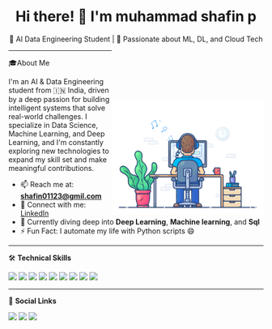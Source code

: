 <h1 align="center">Hi there! 👋 I'm muhammad shafin p </h1>
<p align="center">🚀 AI Data Engineering Student | 🧠 Passionate about ML, DL, and Cloud Tech</p>


<img align="right" alt="Coding" width="300" 
     src="https://raw.githubusercontent.com/andreapollastri/andreapollastri/main/intro.gif" 
     style="margin-top: 100px;">


---

🎓About Me

I'm an AI & Data Engineering student from 🇮🇳 India, driven by a deep passion for building intelligent systems that solve real-world challenges. I specialize in Data Science, Machine Learning, and Deep Learning,
and I'm constantly exploring new technologies to expand my skill set and make meaningful contributions.



- 📫 Reach me at: **[shafin01123@gmil.com](mailto:shafin01123@gmail.com)**
- 💼 Connect with me: [LinkedIn](https://www.linkedin.com/in/shafin-muhammad/)
- 🌱 Currently diving deep into **Deep Learning**, **Machine learning**, and **Sql**
- ⚡ Fun Fact: I automate my life with Python scripts 😄

---
🛠️ **Technical Skills**

<p align="left">
  <img src="https://img.shields.io/badge/Python-3776AB?style=for-the-badge&logo=python&logoColor=white"/>
  <img src="https://img.shields.io/badge/SQL-336791?style=for-the-badge&logo=postgresql&logoColor=white"/>
  <img src="https://img.shields.io/badge/Power BI-F2C811?style=for-the-badge&logo=powerbi&logoColor=black"/>
  <img src="https://img.shields.io/badge/Flask-000000?style=for-the-badge&logo=flask&logoColor=white"/>
  <img src="https://img.shields.io/badge/Streamlit-FF4B4B?style=for-the-badge&logo=streamlit&logoColor=white"/>
  <img src="https://img.shields.io/badge/Machine Learning-009688?style=for-the-badge"/>
  <img src="https://img.shields.io/badge/Deep Learning-673AB7?style=for-the-badge"/>
  <img src="https://img.shields.io/badge/AWS-232F3E?style=for-the-badge&logo=amazonaws&logoColor=white"/>
  <img src="https://img.shields.io/badge/Git-F05032?style=for-the-badge&logo=git&logoColor=white"/>
</p>

---
📱 **Social Links**

<p align="left">
  <a href="https://github.com/shafinmuhammad" target="_blank"><img src="https://raw.githubusercontent.com/danielcranney/readme-generator/main/public/icons/socials/github.svg" width="32" /></a>
  <a href="https://https://www.linkedin.com/in/shafin-muhammad/" target="_blank"><img src="https://raw.githubusercontent.com/danielcranney/readme-generator/main/public/icons/socials/linkedin.svg" width="32" /></a>
  <a href="https://www.kaggle.com/mushafin" target="_blank"><img src="https://upload.wikimedia.org/wikipedia/commons/f/f4/Kaggle_Logo.svg" width="40" /></a>

</p>
